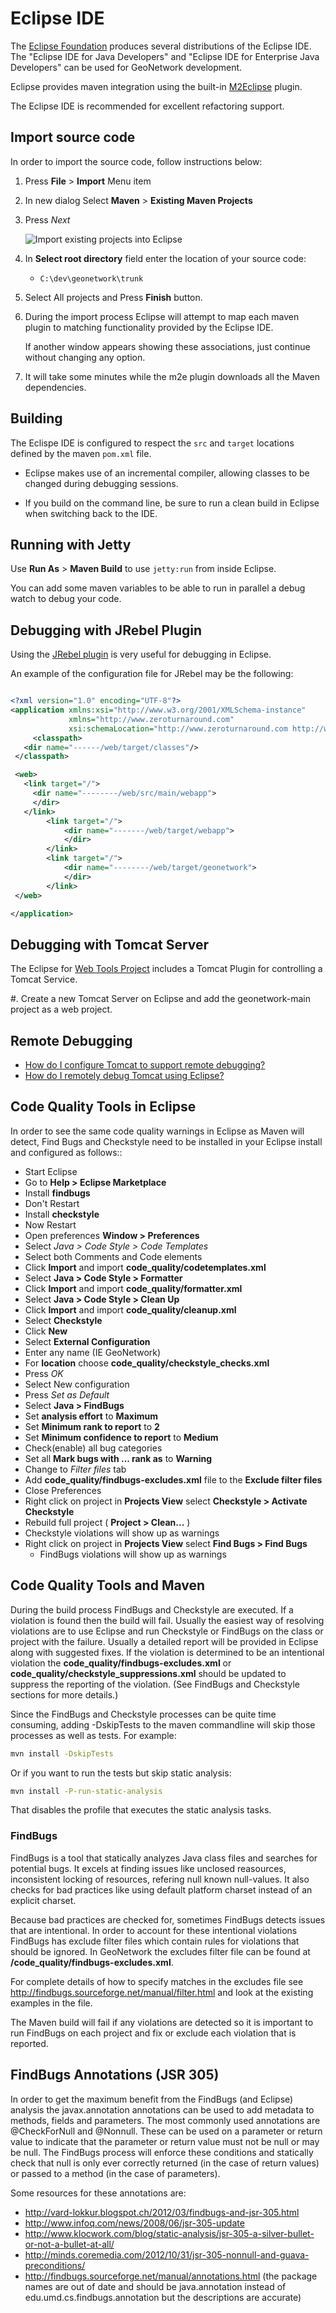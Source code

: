 # Eclipse IDE

The [Eclipse Foundation](https://www.eclipse.org/) produces several distributions of the Eclipse IDE. The "Eclipse IDE for Java Developers" and "Eclipse IDE for Enterprise Java Developers" can be used for GeoNetwork development.

Eclipse provides maven integration using the built-in [M2Eclipse](http://eclipse.org/m2e/) plugin.

The Eclipse IDE is recommended for excellent refactoring support.

## Import source code

In order to import the source code, follow instructions below:

1. Press **File** > **Import** Menu item
2. In new dialog Select **Maven** > **Existing Maven Projects**
3. Press *Next*

   ![Import existing projects into Eclipse](../eclipse-import-existing-projects.png)

4. In **Select root directory** field enter the location of your source code:

   * `C:\dev\geonetwork\trunk`

5. Select All projects and Press **Finish** button.

6. During the import process Eclipse will attempt to map each maven plugin to matching
   functionality provided by the Eclipse IDE.
   
   If another window appears showing these associations, just continue without changing any option.

7. It will take some minutes while the m2e plugin downloads all the Maven dependencies.

## Building

The Eclispe IDE is configured to respect the `src` and `target` locations defined by the maven `pom.xml` file.

* Eclipse makes use of an incremental compiler, allowing classes to be changed during debugging sessions.

* If you build on the command line, be sure to run a clean build in Eclipse when switching back to the IDE.

## Running with Jetty

Use **Run As** > **Maven Build** to use `jetty:run` from inside Eclipse.

You can add some maven variables to be able to run in parallel a debug watch to debug your code.

## Debugging with JRebel Plugin

Using the [JRebel plugin](http://zeroturnaround.com/software/jrebel/) is very useful for debugging in Eclipse.

An example of the configuration file for JRebel may be the following:

```xml

<?xml version="1.0" encoding="UTF-8"?>
<application xmlns:xsi="http://www.w3.org/2001/XMLSchema-instance"
             xmlns="http://www.zeroturnaround.com"
             xsi:schemaLocation="http://www.zeroturnaround.com http://www.zeroturnaround.com/alderaan/rebel-2_0.xsd">
     <classpath>
   <dir name="------/web/target/classes"/>
 </classpath>

 <web>
   <link target="/">
     <dir name="--------/web/src/main/webapp">
     </dir>
   </link>
        <link target="/">
            <dir name="-------/web/target/webapp">
            </dir>
        </link>
        <link target="/">
            <dir name="--------/web/target/geonetwork">
            </dir>
        </link>
 </web>

</application>
```

## Debugging with Tomcat Server

The Eclipse for [Web Tools Project](https://www.eclipse.org/webtools/) includes a
Tomcat Plugin for controlling a Tomcat Service.

#. Create a new Tomcat Server on Eclipse and add the geonetwork-main project as a web project.

## Remote Debugging

* [How do I configure Tomcat to support remote debugging?](http://wiki.apache.org/tomcat/FAQ/Developing#Q1)
* [How do I remotely debug Tomcat using Eclipse?](http://wiki.apache.org/tomcat/FAQ/Developing#Q2)

## Code Quality Tools in Eclipse

In order to see the same code quality warnings in Eclipse as Maven will detect, Find Bugs and Checkstyle
need to be installed in your Eclipse install and configured as follows::

* Start Eclipse
* Go to **Help > Eclipse Marketplace**
 * Install **findbugs**
  * Don't Restart
 * Install **checkstyle**
  * Now Restart
* Open preferences **Window > Preferences**
 *  Select *Java > Code Style > Code Templates*
  *  Select both Comments and Code elements
  *  Click **Import** and import **code_quality/codetemplates.xml**
 *  Select **Java > Code Style > Formatter**
  *  Click **Import** and import **code_quality/formatter.xml**
 *  Select **Java > Code Style > Clean Up**
  *  Click **Import** and import **code_quality/cleanup.xml**
 *  Select **Checkstyle**
  * Click **New**
  * Select **External Configuration**
  * Enter any name (IE GeoNetwork)
  * For **location** choose **code_quality/checkstyle_checks.xml**
  * Press *OK*
  * Select New configuration
  * Press *Set as Default*
 * Select **Java > FindBugs**
  * Set **analysis effort** to **Maximum**
  * Set **Minimum rank to report** to **2**
  * Set **Minimum confidence to report** to **Medium**
  * Check(enable) all bug categories
  * Set all **Mark bugs with ... rank as** to **Warning**
  * Change to _Filter files_ tab
   * Add **code_quality/findbugs-excludes.xml** file to the **Exclude filter files**
 * Close Preferences
 * Right click on project in **Projects View** select **Checkstyle > Activate Checkstyle**
 * Rebuild full project ( **Project > Clean...** )
  * Checkstyle violations will show up as warnings
 * Right click on project in **Projects View** select **Find Bugs > Find Bugs**
   * FindBugs violations will show up as warnings

## Code Quality Tools and Maven

During the build process FindBugs and Checkstyle are executed. If a violation is found then the build will fail. Usually the easiest way of resolving violations are to use Eclipse and run Checkstyle or FindBugs on the class or project with the failure. 
Usually a detailed report will be provided in Eclipse along with suggested fixes. If the violation is determined to be an intentional violation the **code_quality/findbugs-excludes.xml** or **code_quality/checkstyle_suppressions.xml** should be updated to suppress the reporting of the violation. (See FindBugs and Checkstyle sections for more details.)

Since the FindBugs and Checkstyle processes can be quite time consuming, adding -DskipTests to the maven commandline will skip those processes as well as tests.
For example:

```bash
mvn install -DskipTests
```

Or if you want to run the tests but skip static analysis:

```bash
mvn install -P-run-static-analysis
```

That disables the profile that executes the static analysis tasks.

### FindBugs

FindBugs is a tool that statically analyzes Java class files and searches for potential bugs. It excels at finding issues like unclosed reasources, inconsistent locking of resources, refering null known null-values. It also checks for bad practices like using default platform charset instead of an explicit charset.

Because bad practices are checked for, sometimes FindBugs detects issues that are intentional. In order to account for these intentional violations FindBugs has exclude filter files which contain rules for violations that should be ignored.
In GeoNetwork the excludes filter file can be found at **<root>/code_quality/findbugs-excludes.xml**.

For complete details of how to specify matches in the excludes file see http://findbugs.sourceforge.net/manual/filter.html and look at the existing examples in the file.

The Maven build will fail if any violations are detected so it is important to run FindBugs on each project and fix or exclude each violation that is reported.

## FindBugs Annotations (JSR 305)

In order to get the maximum benefit from the FindBugs (and Eclipse) analysis the javax.annotation annotations can be used to add metadata to methods, fields and parameters. The most commonly used annotations are @CheckForNull and @Nonnull. These
can be used on a parameter or return value to indicate that the parameter or return value must not be null or may be null. The FindBugs process will enforce these conditions and statically check that null is only ever correctly returned (in the case of return values) or passed to a method (in the case of parameters).

Some resources for these annotations are:

* http://vard-lokkur.blogspot.ch/2012/03/findbugs-and-jsr-305.html
* http://www.infoq.com/news/2008/06/jsr-305-update
* http://www.klocwork.com/blog/static-analysis/jsr-305-a-silver-bullet-or-not-a-bullet-at-all/
* http://minds.coremedia.com/2012/10/31/jsr-305-nonnull-and-guava-preconditions/
* http://findbugs.sourceforge.net/manual/annotations.html (the package names are out of date and should be java.annotation instead of edu.umd.cs.findbugs.annotation but the descriptions are accurate)
